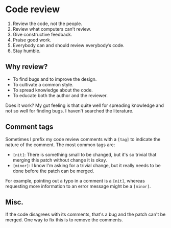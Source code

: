 # Code review

1. Review the code, not the people.
2. Review what computers can’t review.
3. Give constructive feedback.
4. Praise good work.
5. Everybody can and should review everybody’s code.
6. Stay humble.


## Why review?

* To find bugs and to improve the design.
* To cultivate a common style.
* To spread knowledge about the code.
* To educate both the author and the reviewer.

Does it work? My gut feeling is that quite well for spreading knowledge and not
so well for finding bugs. I haven't searched the literature.

## Comment tags

Sometimes I prefix my code review comments with a `[tag]` to indicate the nature
of the comment. The most common tags are:

* `[nit]`: There is something small to be changed, but it's so trivial that
  merging this patch without change it is okay.
* `[minor]`: I know I'm asking for a trivial change, but it really needs to be
  done before the patch can be merged.

For example, pointing out a typo in a comment is a `[nit]`, whereas requesting
more information to an error message might be a `[minor]`.


## Misc.

If the code disagrees with its comments, that's a bug and the patch can't be
merged. One way to fix this is to remove the comments.
